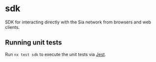 # sdk

SDK for interacting directly with the Sia network from browsers and web clients.

## Running unit tests

Run `nx test sdk` to execute the unit tests via [Jest](https://jestjs.io).
